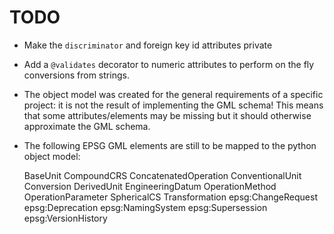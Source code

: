 # TODO

- Make the `discriminator` and foreign key id attributes private
- Add a `@validates` decorator to numeric attributes to perform on the
  fly conversions from strings.
- The object model was created for the general requirements of a
  specific project: it is not the result of implementing the GML
  schema! This means that some attributes/elements may be missing but
  it should otherwise approximate the GML schema.
- The following EPSG GML elements are still to be mapped to the python
  object model:

    BaseUnit
    CompoundCRS
    ConcatenatedOperation
    ConventionalUnit
    Conversion
    DerivedUnit
    EngineeringDatum
    OperationMethod
    OperationParameter
    SphericalCS
    Transformation
    epsg:ChangeRequest
    epsg:Deprecation
    epsg:NamingSystem
    epsg:Supersession
    epsg:VersionHistory
